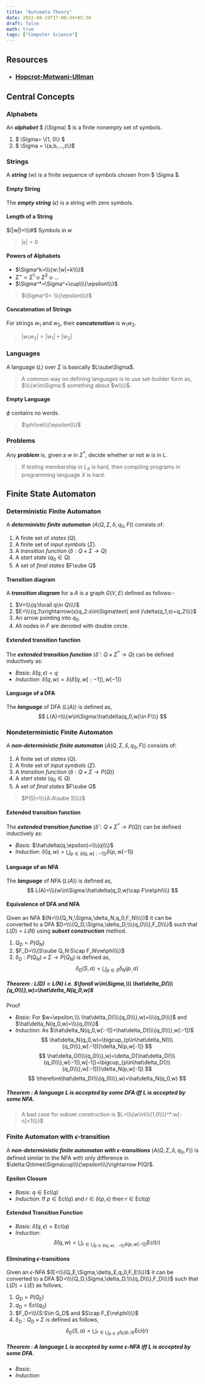 ```yaml
---
title: "Automata Theory"
date: 2022-08-19T17:00:34+05:30
draft: false
math: true
tags: ["Computer Science"]
---
```


## Resources

- ### [Hopcrot-Motwani-Ullman](https://www-2.dc.uba.ar/staff/becher/Hopcroft-Motwani-Ullman-2001.pdf)

## Central Concepts

### Alphabets

An ***alphabet*** $ (\Sigma) $ is a finite nonempty set of symbols.

1. $ \Sigma= \\\{1, 0\\\} $
2. $ \Sigma = \\\{a,b,...,z\\\}$

### Strings

A ***string*** $(w)$ is a finite sequence of symbols chosen from $ \Sigma $.

#### Empty String

The ***empty string*** $(\epsilon)$ is a string with zero symbols.

#### Length of a String

$(|w|)=\\\#$ Symbols in $w$

> $|\epsilon|=0$

#### Powers of Alphabets

- $\Sigma^k=\\\{w:|w|=k\\\}$
- $\Sigma^+=\Sigma^1\cup\Sigma^2\cup...$
- $\Sigma^*=\Sigma^+\cup\\\{\epsilon\\\}$

> $\Sigma^0= \\\{\epsilon\\\}$

#### Concatenation of Strings

For strings $w_1$ and $w_2$, their ***concatenation*** is $w_1w_2$.

> $|w_1w_2| = |w_1|+|w_2|$

### Languages

A language $(L)$ over $\Sigma$ is basically $L\sube\Sigma$.

> A common way on defining languages is to use set-builder form as,
> $\\\{w\in\Sigma:$ something about $w\\\}$.

#### Empty Language

$\phi$ contains no words.

> $\phi\ne\\\{\epsilon\\\}$

### Problems

Any ***problem*** is, given a $w$ in $\Sigma^*$, decide whether or not $w$ is in $L$.

> If testing membership in $L_X$ is hard, then compiling programs in programming language $X$ is hard.

## Finite State Automaton

### Deterministic Finite Automaton

A ***deterministic  finite automaton*** $( A(Q,\Sigma,\delta,q_0,F) )$ consists of:
1. A finite set of *states* $(Q)$.
2. A finite set of *input symbols* $(\Sigma)$.
3. A *transition function* $(\delta:Q\times\Sigma\rightarrow Q)$
4. A *start state* $(q_0\in Q)$
5. A set of *final states* $F\sube Q$

#### Transition diagram

A ***transition diagram*** for a $A$ is a graph $G(V,E)$ defined as follows:-

1. $V=\\\{q:\forall q\in Q\\\}$
2. $E=\\\{q_1\xrightarrow{s}q_2:s\in\Sigma\text{ and }\delta(q_1,s)=q_2\\\}$
3. An arrow pointing into $q_0$.
4. All nodes in $F$ are denoted with double circle.

#### Extended transition function

The ***extended transition function*** $(\hat\delta:Q\times\Sigma^*\rightarrow Q)$ can be defined inductively as:

- *Basis*: $\hat\delta(q,\epsilon)=q$
- *Induction*: $\hat\delta(q,w)=\delta(\hat\delta(q,w[:-1]),w[-1])$

#### Language of a DFA

The ***language*** of DFA $(L(A))$ is defined as,
$$
    L(A)=\\\{w\in\Sigma:\hat\delta(q_0,w)\in F\\\}
$$

### Nondeterministic Finite Automaton

A ***non-deterministic  finite automaton*** $( A(Q,\Sigma,\delta,q_0,F) )$ consists of:
1. A finite set of *states* $(Q)$.
2. A finite set of *input symbols* $(\Sigma)$.
3. A *transition function* $(\delta:Q\times\Sigma\rightarrow P(Q))$
4. A *start state* $(q_0\in Q)$
5. A set of *final states* $F\sube Q$

> $P(S)=\\\{A:A\sube S\\\}$

#### Extended transition function

The ***extended transition function*** $(\hat\delta:Q\times\Sigma^*\rightarrow P(Q))$ can be defined inductively as:

- *Basis*: $\hat\delta(q,\epsilon)=\\\{q\\\}$
- *Induction*: $\hat\delta(q,w)=\bigcup_{p\in \hat\delta(q,w[:-1])}\delta(p,w[-1])$

#### Language of an NFA

The ***language*** of NFA $(L(A))$ is defined as,
$$
    L(A)=\\\{w\in\Sigma:\hat\delta(q_0,w)\cap F\ne\phi\\\}
$$

#### Equivalence of DFA and NFA

Given an NFA $(N=\\\{Q_N,\Sigma,\delta_N,q_0,F_N\\\})$ it can be converted to a DFA $D=\\\{Q_D,\Sigma,\delta_D,\\\{q_0\\\},F_D\\\}$ such that $L(D)=L(N)$ using ***subset construction*** method.

1. $Q_D=P(Q_N)$
2. $F_D=\\\{S\sube Q_N:S\cap F_N\ne\phi\\\}$
3. $\delta_D:P(Q_N)\times\Sigma\rightarrow P(Q_N)$ is defined as,
$$
    \delta_D(S,a)=\bigcup_{p\in S}\delta_N(p,a)
$$

##### **Theorem** : $L(D)=L(N)$ i.e. $\forall w\in\Sigma,\\\ \hat\delta_D(\\\{q_0\\\},w)=\hat\delta_N(q_0,w)$
Proof
- *Basis*: For $w=\epsilon,\\\ \hat\delta_D(\\\{q_0\\\},w)=\\\{q_0\\\}$ and $\hat\delta_N(q_0,w)=\\\{q_0\\\}$
- *Induction*: As $\hat\delta_N(q_0,w[:-1])=\hat\delta_D(\\\{q_0\\\},w[:-1])$
$$
\hat\delta_N(q_0,w)=\bigcup_{p\in\hat\delta_N(\\\{q_0\\\},w[:-1])}\delta_N(p,w[-1])
$$
$$
\hat\delta_D(\\\{q_0\\\},w)=\delta_D(\hat\delta_D(\\\{q_0\\\},w[:-1]),w[-1])=\bigcup_{p\in\hat\delta_D(\\\{q_0\\\},w[:-1])}\delta_N(p,w[-1])
$$
$$
\therefore\hat\delta_D(\\\{q_0\\\},w)=\hat\delta_N(q_0,w)
$$

##### **Theorem** : A language $L$ is accepted by some DFA iff $L$ is accepted by some NFA.

> A bad case for subset construction is $L=\\\{w\in\\\{1,0\\\}^*:w[-n]=1\\\}$

### Finite Automaton with $\epsilon$-transition

A ***non-deterministic  finite automaton with $\epsilon$-transitions*** $( A(Q,\Sigma,\delta,q_0,F) )$ is defined similar to the NFA with only difference in $\delta:Q\times\Sigma\cup\\\{\epsilon\\\}\rightarrow P(Q)$.

#### Epsilon Closure

- *Basis*: $q\in\text{Ecl}(q)$
- *Induction*: If $p\in\text{Ecl}(q)$ and $r\in\delta(p,\epsilon)$ then $r\in\text{Ecl}(q)$

#### Extended Transition Function

- *Basis*: $\hat\delta(q,\epsilon)=\text{Ecl}(q)$
- *Induction*: $$\hat\delta(q,w)=\bigcup_{r\in\bigcup_{p\in\hat\delta(q,w[:-1])}\delta(p,w[-1])}\text{Ecl}(r)$$

#### Eliminating $\epsilon$-transitions

Given an $\epsilon$-NFA $(E=\\\{Q_E,\Sigma,\delta_E,q_0,F_E\\\})$ it can be converted to a DFA $D=\\\{Q_D,\Sigma,\delta_D,\\\{q_D\\\},F_D\\\}$ such that $L(D)=L(E)$ as follows,

1. $Q_D=P(Q_E)$
2. $q_D=\text{Ecl}(q_0)$
3. $F_D=\\\{S:S\in Q_D$ and $S\cap F_E\ne\phi\\\}$
4. $\delta_D:Q_D\times\Sigma$ is defined as follows,
$$
\delta_D(S,a)=\bigcup_{r\in\bigcup_{p\in S}\delta_E(p,a)}\text{Ecl}(r)
$$

##### **Theorem** : A language $L$ is accepted by some $\epsilon$-NFA iff $L$ is accepted by some DFA.
- *Basis*: 
- *Induction*: 